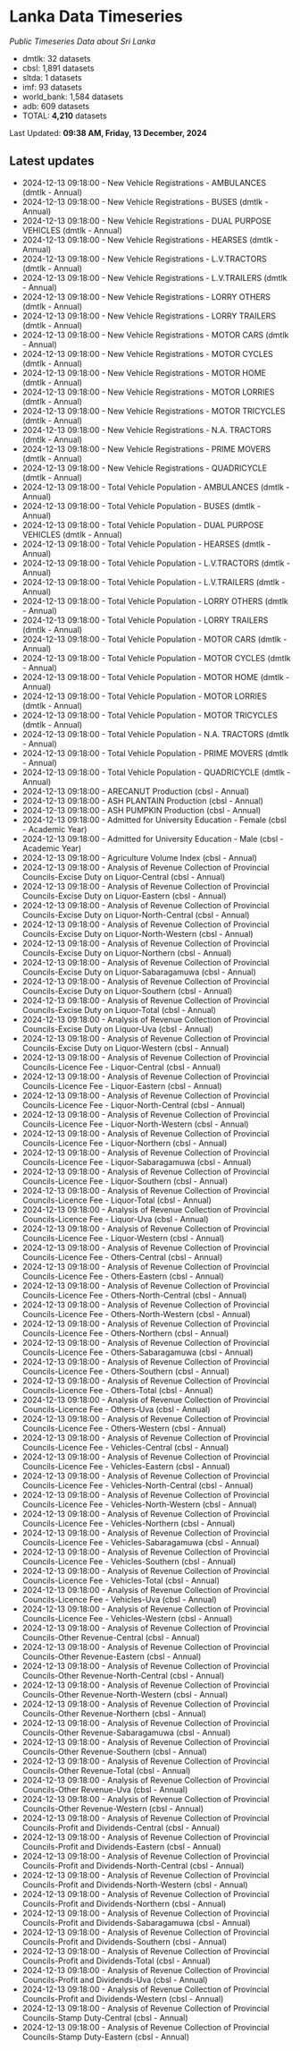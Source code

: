 # Lanka Data Timeseries
*Public Timeseries Data about Sri Lanka*

* dmtlk: 32 datasets
* cbsl: 1,891 datasets
* sltda: 1 datasets
* imf: 93 datasets
* world_bank: 1,584 datasets
* adb: 609 datasets
* TOTAL: **4,210** datasets

Last Updated: **09:38 AM, Friday, 13 December, 2024**

## Latest updates

* 2024-12-13 09:18:00 - New Vehicle Registrations - AMBULANCES (dmtlk - Annual)
* 2024-12-13 09:18:00 - New Vehicle Registrations - BUSES (dmtlk - Annual)
* 2024-12-13 09:18:00 - New Vehicle Registrations - DUAL PURPOSE VEHICLES (dmtlk - Annual)
* 2024-12-13 09:18:00 - New Vehicle Registrations - HEARSES (dmtlk - Annual)
* 2024-12-13 09:18:00 - New Vehicle Registrations - L.V.TRACTORS (dmtlk - Annual)
* 2024-12-13 09:18:00 - New Vehicle Registrations - L.V.TRAILERS (dmtlk - Annual)
* 2024-12-13 09:18:00 - New Vehicle Registrations - LORRY OTHERS (dmtlk - Annual)
* 2024-12-13 09:18:00 - New Vehicle Registrations - LORRY TRAILERS (dmtlk - Annual)
* 2024-12-13 09:18:00 - New Vehicle Registrations - MOTOR CARS (dmtlk - Annual)
* 2024-12-13 09:18:00 - New Vehicle Registrations - MOTOR CYCLES (dmtlk - Annual)
* 2024-12-13 09:18:00 - New Vehicle Registrations - MOTOR HOME (dmtlk - Annual)
* 2024-12-13 09:18:00 - New Vehicle Registrations - MOTOR LORRIES (dmtlk - Annual)
* 2024-12-13 09:18:00 - New Vehicle Registrations - MOTOR TRICYCLES (dmtlk - Annual)
* 2024-12-13 09:18:00 - New Vehicle Registrations - N.A. TRACTORS (dmtlk - Annual)
* 2024-12-13 09:18:00 - New Vehicle Registrations - PRIME MOVERS (dmtlk - Annual)
* 2024-12-13 09:18:00 - New Vehicle Registrations - QUADRICYCLE (dmtlk - Annual)
* 2024-12-13 09:18:00 - Total Vehicle Population - AMBULANCES (dmtlk - Annual)
* 2024-12-13 09:18:00 - Total Vehicle Population - BUSES (dmtlk - Annual)
* 2024-12-13 09:18:00 - Total Vehicle Population - DUAL PURPOSE VEHICLES (dmtlk - Annual)
* 2024-12-13 09:18:00 - Total Vehicle Population - HEARSES (dmtlk - Annual)
* 2024-12-13 09:18:00 - Total Vehicle Population - L.V.TRACTORS (dmtlk - Annual)
* 2024-12-13 09:18:00 - Total Vehicle Population - L.V.TRAILERS (dmtlk - Annual)
* 2024-12-13 09:18:00 - Total Vehicle Population - LORRY OTHERS (dmtlk - Annual)
* 2024-12-13 09:18:00 - Total Vehicle Population - LORRY TRAILERS (dmtlk - Annual)
* 2024-12-13 09:18:00 - Total Vehicle Population - MOTOR CARS (dmtlk - Annual)
* 2024-12-13 09:18:00 - Total Vehicle Population - MOTOR CYCLES (dmtlk - Annual)
* 2024-12-13 09:18:00 - Total Vehicle Population - MOTOR HOME (dmtlk - Annual)
* 2024-12-13 09:18:00 - Total Vehicle Population - MOTOR LORRIES (dmtlk - Annual)
* 2024-12-13 09:18:00 - Total Vehicle Population - MOTOR TRICYCLES (dmtlk - Annual)
* 2024-12-13 09:18:00 - Total Vehicle Population - N.A. TRACTORS (dmtlk - Annual)
* 2024-12-13 09:18:00 - Total Vehicle Population - PRIME MOVERS (dmtlk - Annual)
* 2024-12-13 09:18:00 - Total Vehicle Population - QUADRICYCLE (dmtlk - Annual)
* 2024-12-13 09:18:00 - ARECANUT Production (cbsl - Annual)
* 2024-12-13 09:18:00 - ASH PLANTAIN Production (cbsl - Annual)
* 2024-12-13 09:18:00 - ASH PUMPKIN Production (cbsl - Annual)
* 2024-12-13 09:18:00 - Admitted for University Education - Female (cbsl - Academic Year)
* 2024-12-13 09:18:00 - Admitted for University Education - Male (cbsl - Academic Year)
* 2024-12-13 09:18:00 - Agriculture Volume Index (cbsl - Annual)
* 2024-12-13 09:18:00 - Analysis of Revenue Collection of Provincial Councils-Excise Duty on Liquor-Central (cbsl - Annual)
* 2024-12-13 09:18:00 - Analysis of Revenue Collection of Provincial Councils-Excise Duty on Liquor-Eastern (cbsl - Annual)
* 2024-12-13 09:18:00 - Analysis of Revenue Collection of Provincial Councils-Excise Duty on Liquor-North-Central (cbsl - Annual)
* 2024-12-13 09:18:00 - Analysis of Revenue Collection of Provincial Councils-Excise Duty on Liquor-North-Western (cbsl - Annual)
* 2024-12-13 09:18:00 - Analysis of Revenue Collection of Provincial Councils-Excise Duty on Liquor-Northern (cbsl - Annual)
* 2024-12-13 09:18:00 - Analysis of Revenue Collection of Provincial Councils-Excise Duty on Liquor-Sabaragamuwa (cbsl - Annual)
* 2024-12-13 09:18:00 - Analysis of Revenue Collection of Provincial Councils-Excise Duty on Liquor-Southern (cbsl - Annual)
* 2024-12-13 09:18:00 - Analysis of Revenue Collection of Provincial Councils-Excise Duty on Liquor-Total (cbsl - Annual)
* 2024-12-13 09:18:00 - Analysis of Revenue Collection of Provincial Councils-Excise Duty on Liquor-Uva (cbsl - Annual)
* 2024-12-13 09:18:00 - Analysis of Revenue Collection of Provincial Councils-Excise Duty on Liquor-Western (cbsl - Annual)
* 2024-12-13 09:18:00 - Analysis of Revenue Collection of Provincial Councils-Licence Fee - Liquor-Central (cbsl - Annual)
* 2024-12-13 09:18:00 - Analysis of Revenue Collection of Provincial Councils-Licence Fee - Liquor-Eastern (cbsl - Annual)
* 2024-12-13 09:18:00 - Analysis of Revenue Collection of Provincial Councils-Licence Fee - Liquor-North-Central (cbsl - Annual)
* 2024-12-13 09:18:00 - Analysis of Revenue Collection of Provincial Councils-Licence Fee - Liquor-North-Western (cbsl - Annual)
* 2024-12-13 09:18:00 - Analysis of Revenue Collection of Provincial Councils-Licence Fee - Liquor-Northern (cbsl - Annual)
* 2024-12-13 09:18:00 - Analysis of Revenue Collection of Provincial Councils-Licence Fee - Liquor-Sabaragamuwa (cbsl - Annual)
* 2024-12-13 09:18:00 - Analysis of Revenue Collection of Provincial Councils-Licence Fee - Liquor-Southern (cbsl - Annual)
* 2024-12-13 09:18:00 - Analysis of Revenue Collection of Provincial Councils-Licence Fee - Liquor-Total (cbsl - Annual)
* 2024-12-13 09:18:00 - Analysis of Revenue Collection of Provincial Councils-Licence Fee - Liquor-Uva (cbsl - Annual)
* 2024-12-13 09:18:00 - Analysis of Revenue Collection of Provincial Councils-Licence Fee - Liquor-Western (cbsl - Annual)
* 2024-12-13 09:18:00 - Analysis of Revenue Collection of Provincial Councils-Licence Fee - Others-Central (cbsl - Annual)
* 2024-12-13 09:18:00 - Analysis of Revenue Collection of Provincial Councils-Licence Fee - Others-Eastern (cbsl - Annual)
* 2024-12-13 09:18:00 - Analysis of Revenue Collection of Provincial Councils-Licence Fee - Others-North-Central (cbsl - Annual)
* 2024-12-13 09:18:00 - Analysis of Revenue Collection of Provincial Councils-Licence Fee - Others-North-Western (cbsl - Annual)
* 2024-12-13 09:18:00 - Analysis of Revenue Collection of Provincial Councils-Licence Fee - Others-Northern (cbsl - Annual)
* 2024-12-13 09:18:00 - Analysis of Revenue Collection of Provincial Councils-Licence Fee - Others-Sabaragamuwa (cbsl - Annual)
* 2024-12-13 09:18:00 - Analysis of Revenue Collection of Provincial Councils-Licence Fee - Others-Southern (cbsl - Annual)
* 2024-12-13 09:18:00 - Analysis of Revenue Collection of Provincial Councils-Licence Fee - Others-Total (cbsl - Annual)
* 2024-12-13 09:18:00 - Analysis of Revenue Collection of Provincial Councils-Licence Fee - Others-Uva (cbsl - Annual)
* 2024-12-13 09:18:00 - Analysis of Revenue Collection of Provincial Councils-Licence Fee - Others-Western (cbsl - Annual)
* 2024-12-13 09:18:00 - Analysis of Revenue Collection of Provincial Councils-Licence Fee - Vehicles-Central (cbsl - Annual)
* 2024-12-13 09:18:00 - Analysis of Revenue Collection of Provincial Councils-Licence Fee - Vehicles-Eastern (cbsl - Annual)
* 2024-12-13 09:18:00 - Analysis of Revenue Collection of Provincial Councils-Licence Fee - Vehicles-North-Central (cbsl - Annual)
* 2024-12-13 09:18:00 - Analysis of Revenue Collection of Provincial Councils-Licence Fee - Vehicles-North-Western (cbsl - Annual)
* 2024-12-13 09:18:00 - Analysis of Revenue Collection of Provincial Councils-Licence Fee - Vehicles-Northern (cbsl - Annual)
* 2024-12-13 09:18:00 - Analysis of Revenue Collection of Provincial Councils-Licence Fee - Vehicles-Sabaragamuwa (cbsl - Annual)
* 2024-12-13 09:18:00 - Analysis of Revenue Collection of Provincial Councils-Licence Fee - Vehicles-Southern (cbsl - Annual)
* 2024-12-13 09:18:00 - Analysis of Revenue Collection of Provincial Councils-Licence Fee - Vehicles-Total (cbsl - Annual)
* 2024-12-13 09:18:00 - Analysis of Revenue Collection of Provincial Councils-Licence Fee - Vehicles-Uva (cbsl - Annual)
* 2024-12-13 09:18:00 - Analysis of Revenue Collection of Provincial Councils-Licence Fee - Vehicles-Western (cbsl - Annual)
* 2024-12-13 09:18:00 - Analysis of Revenue Collection of Provincial Councils-Other Revenue-Central (cbsl - Annual)
* 2024-12-13 09:18:00 - Analysis of Revenue Collection of Provincial Councils-Other Revenue-Eastern (cbsl - Annual)
* 2024-12-13 09:18:00 - Analysis of Revenue Collection of Provincial Councils-Other Revenue-North-Central (cbsl - Annual)
* 2024-12-13 09:18:00 - Analysis of Revenue Collection of Provincial Councils-Other Revenue-North-Western (cbsl - Annual)
* 2024-12-13 09:18:00 - Analysis of Revenue Collection of Provincial Councils-Other Revenue-Northern (cbsl - Annual)
* 2024-12-13 09:18:00 - Analysis of Revenue Collection of Provincial Councils-Other Revenue-Sabaragamuwa (cbsl - Annual)
* 2024-12-13 09:18:00 - Analysis of Revenue Collection of Provincial Councils-Other Revenue-Southern (cbsl - Annual)
* 2024-12-13 09:18:00 - Analysis of Revenue Collection of Provincial Councils-Other Revenue-Total (cbsl - Annual)
* 2024-12-13 09:18:00 - Analysis of Revenue Collection of Provincial Councils-Other Revenue-Uva (cbsl - Annual)
* 2024-12-13 09:18:00 - Analysis of Revenue Collection of Provincial Councils-Other Revenue-Western (cbsl - Annual)
* 2024-12-13 09:18:00 - Analysis of Revenue Collection of Provincial Councils-Profit and Dividends-Central (cbsl - Annual)
* 2024-12-13 09:18:00 - Analysis of Revenue Collection of Provincial Councils-Profit and Dividends-Eastern (cbsl - Annual)
* 2024-12-13 09:18:00 - Analysis of Revenue Collection of Provincial Councils-Profit and Dividends-North-Central (cbsl - Annual)
* 2024-12-13 09:18:00 - Analysis of Revenue Collection of Provincial Councils-Profit and Dividends-North-Western (cbsl - Annual)
* 2024-12-13 09:18:00 - Analysis of Revenue Collection of Provincial Councils-Profit and Dividends-Northern (cbsl - Annual)
* 2024-12-13 09:18:00 - Analysis of Revenue Collection of Provincial Councils-Profit and Dividends-Sabaragamuwa (cbsl - Annual)
* 2024-12-13 09:18:00 - Analysis of Revenue Collection of Provincial Councils-Profit and Dividends-Southern (cbsl - Annual)
* 2024-12-13 09:18:00 - Analysis of Revenue Collection of Provincial Councils-Profit and Dividends-Total (cbsl - Annual)
* 2024-12-13 09:18:00 - Analysis of Revenue Collection of Provincial Councils-Profit and Dividends-Uva (cbsl - Annual)
* 2024-12-13 09:18:00 - Analysis of Revenue Collection of Provincial Councils-Profit and Dividends-Western (cbsl - Annual)
* 2024-12-13 09:18:00 - Analysis of Revenue Collection of Provincial Councils-Stamp Duty-Central (cbsl - Annual)
* 2024-12-13 09:18:00 - Analysis of Revenue Collection of Provincial Councils-Stamp Duty-Eastern (cbsl - Annual)
